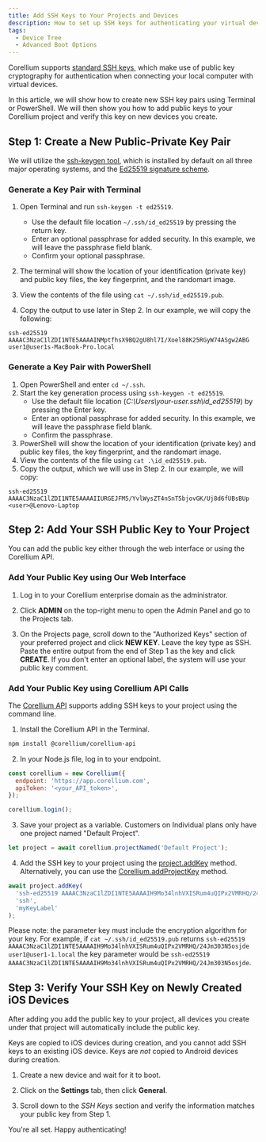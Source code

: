 ```yaml
---
title: Add SSH Keys to Your Projects and Devices
description: How to set up SSH keys for authenticating your virtual devices.
tags:
  - Device Tree
  - Advanced Boot Options
---
```


Corellium supports [standard SSH keys](https://www.ssh.com/ssh/key/), which make use of public key cryptography for authentication when connecting your local computer with virtual devices.

In this article, we will show how to create new SSH key pairs using Terminal or PowerShell. We will then show you how to add public keys to your Corellium project and verify this key on new devices you create.

## Step 1: Create a New Public-Private Key Pair

We will utilize the [ssh-keygen tool](https://www.ssh.com/academy/ssh/keygen), which is installed by default on all three major operating systems, and the [Ed25519 signature scheme](https://en.wikipedia.org/wiki/EdDSA#Ed25519).

### Generate a Key Pair with Terminal

1. Open Terminal and run `ssh-keygen -t ed25519`.

   - Use the default file location `~/.ssh/id_ed25519` by pressing the return key.
   - Enter an optional passphrase for added security. In this example, we will leave the passphrase field blank.
   - Confirm your optional passphrase.

2. The terminal will show the location of your identification (private key) and public key files, the key fingerprint, and the randomart image.

3. View the contents of the file using `cat ~/.ssh/id_ed25519.pub`.

4. Copy the output to use later in Step 2. In our example, we will copy the following:

```text
ssh-ed25519 AAAAC3NzaC1lZDI1NTE5AAAAINMptfhsX9BQ2gU8hl7I/Xoel88K25RGyW74ASgw2ABG user1@user1s-MacBook-Pro.local
```

### Generate a Key Pair with PowerShell

1. Open PowerShell and enter `cd ~/.ssh`.
2. Start the key generation process using `ssh-keygen -t ed25519`.
   - Use the default file location (_C:\Users\your-user\.ssh\id_ed25519_) by pressing the Enter key.
   - Enter an optional passphrase for added security. In this example, we will leave the passphrase field blank.
   - Confirm the passphrase.
3. PowerShell will show the location of your identification (private key) and public key files, the key fingerprint, and the randomart image.
4. View the contents of the file using `cat .\id_ed25519.pub`.
5. Copy the output, which we will use in Step 2. In our example, we will copy:

```text
ssh-ed25519 AAAAC3NzaC1lZDI1NTE5AAAAIIURGEJFM5/YvlWysZT4nSnT5bjovGK/Uj8d6fUBsBUp <user>@Lenovo-Laptop
```

## Step 2: Add Your SSH Public Key to Your Project

You can add the public key either through the web interface or using the Corellium API.

### Add Your Public Key using Our Web Interface

1. Log in to your Corellium enterprise domain as the administrator.
2. Click **ADMIN** on the top-right menu to open the Admin Panel and go to the Projects tab.

3. On the Projects page, scroll down to the "Authorized Keys" section of your preferred project and click **NEW KEY**. Leave the key type as SSH. Paste the entire output from the end of Step 1 as the key and click **CREATE**. If you don't enter an optional label, the system will use your public key comment.

### Add Your Public Key using Corellium API Calls

The [Corellium API](https://github.com/corellium/corellium-api) supports adding SSH keys to your project using the command line.

1. Install the Corellium API in the Terminal.

```bash
npm install @corellium/corellium-api
```

2. In your Node.js file, log in to your endpoint.

```js
const corellium = new Corellium({
  endpoint: 'https://app.corellium.com',
  apiToken: '<your_API_token>',
});

corellium.login();
```

3. Save your project as a variable. Customers on Individual plans only have one project named "Default Project".

```js
let project = await corellium.projectNamed('Default Project');
```

4. Add the SSH key to your project using the [project.addKey](https://corellium.github.io/corellium-api/Project.html#addKey) method. Alternatively, you can use the [Corellium.addProjectKey](https://corellium.github.io/corellium-api/Corellium.html#addProjectKey) method.

```js
await project.addKey(
  'ssh-ed25519 AAAAC3NzaC1lZDI1NTE5AAAAIH9Mo34lnhVXISRum4uQIPx2VMRHQ/24Jm303N5osjde',
  'ssh',
  'myKeyLabel'
);
```

Please note: the parameter key must include the encryption algorithm for your key. For example, if `cat ~/.ssh/id_ed25519.pub` returns `ssh-ed25519 AAAAC3NzaC1lZDI1NTE5AAAAIH9Mo34lnhVXISRum4uQIPx2VMRHQ/24Jm303N5osjde user1@user1-1.local` the key parameter would be `ssh-ed25519 AAAAC3NzaC1lZDI1NTE5AAAAIH9Mo34lnhVXISRum4uQIPx2VMRHQ/24Jm303N5osjde`.

## Step 3: Verify Your SSH Key on Newly Created iOS Devices

After adding you add the public key to your project, all devices you create under that project will automatically include the public key.

Keys are copied to iOS devices during creation, and you cannot add SSH keys to an existing iOS device. Keys are _not_ copied to Android devices during creation.

1. Create a new device and wait for it to boot.
2. Click on the **Settings** tab, then click **General**.

3. Scroll down to the _SSH Keys_ section and verify the information matches your public key from Step 1.

You're all set. Happy authenticating!
